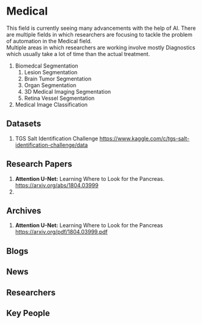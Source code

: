 # Medical 
This field is currently seeing many advancements with the help of AI. There are multiple fields in which researchers are focusing to tackle the problem of automation in the Medical field. <br/>
Multiple areas in which researchers are working involve mostly Diagnostics which usually take a lot of time than the actual treatment.<br/>
1. Biomedcal Segmentation 
    1. Lesion Segmentation 
    2. Brain Tumor Segmentation 
    3. Organ Segmentation 
    4. 3D Medical Imaging Segmentation
    5. Retina Vessel Segmentation
2. Medical Image Classification 

## Datasets
1. TGS Salt Identification Challenge https://www.kaggle.com/c/tgs-salt-identification-challenge/data
## Research Papers
1. **Attention U-Net:** Learning Where to Look for the Pancreas. https://arxiv.org/abs/1804.03999
2.
## Archives
1. **Attention U-Net:** Learning Where to Look for the Pancreas https://arxiv.org/pdf/1804.03999.pdf
## Blogs
## News
## Researchers
## Key People

